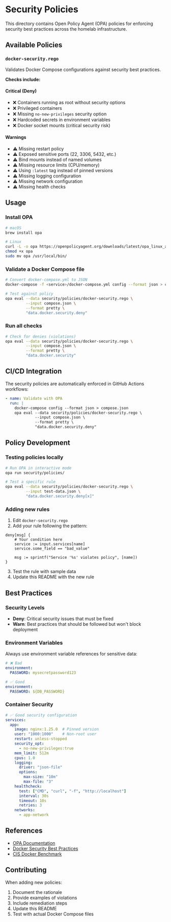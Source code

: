 # Security Policies

This directory contains Open Policy Agent (OPA) policies for enforcing security best practices across the homelab infrastructure.

## Available Policies

### `docker-security.rego`

Validates Docker Compose configurations against security best practices.

**Checks include:**

#### Critical (Deny)
- ❌ Containers running as root without security options
- ❌ Privileged containers
- ❌ Missing `no-new-privileges` security option
- ❌ Hardcoded secrets in environment variables
- ❌ Docker socket mounts (critical security risk)

#### Warnings
- ⚠️ Missing restart policy
- ⚠️ Exposed sensitive ports (22, 3306, 5432, etc.)
- ⚠️ Bind mounts instead of named volumes
- ⚠️ Missing resource limits (CPU/memory)
- ⚠️ Using `:latest` tag instead of pinned versions
- ⚠️ Missing logging configuration
- ⚠️ Missing network configuration
- ⚠️ Missing health checks

## Usage

### Install OPA

```bash
# macOS
brew install opa

# Linux
curl -L -o opa https://openpolicyagent.org/downloads/latest/opa_linux_amd64
chmod +x opa
sudo mv opa /usr/local/bin/
```

### Validate a Docker Compose file

```bash
# Convert docker-compose.yml to JSON
docker-compose -f <service>/docker-compose.yml config --format json > compose.json

# Test against policy
opa eval --data security/policies/docker-security.rego \
         --input compose.json \
         --format pretty \
         "data.docker.security.deny"
```

### Run all checks

```bash
# Check for denies (violations)
opa eval --data security/policies/docker-security.rego \
         --input compose.json \
         --format pretty \
         "data.docker.security"
```

## CI/CD Integration

The security policies are automatically enforced in GitHub Actions workflows:

```yaml
- name: Validate with OPA
  run: |
    docker-compose config --format json > compose.json
    opa eval --data security/policies/docker-security.rego \
             --input compose.json \
             --format pretty \
             "data.docker.security.deny"
```

## Policy Development

### Testing policies locally

```bash
# Run OPA in interactive mode
opa run security/policies/

# Test a specific rule
opa eval --data security/policies/docker-security.rego \
         --input test-data.json \
         "data.docker.security.deny[x]"
```

### Adding new rules

1. Edit `docker-security.rego`
2. Add your rule following the pattern:

```rego
deny[msg] {
    # Your condition here
    service := input.services[name]
    service.some_field == "bad_value"

    msg := sprintf("Service '%s' violates policy", [name])
}
```

3. Test the rule with sample data
4. Update this README with the new rule

## Best Practices

### Security Levels

- **Deny**: Critical security issues that must be fixed
- **Warn**: Best practices that should be followed but won't block deployment

### Environment Variables

Always use environment variable references for sensitive data:

```yaml
# ❌ Bad
environment:
  PASSWORD: mysecretpassword123

# ✅ Good
environment:
  PASSWORD: ${DB_PASSWORD}
```

### Container Security

```yaml
# ✅ Good security configuration
services:
  app:
    image: nginx:1.25.0  # Pinned version
    user: "1000:1000"    # Non-root user
    restart: unless-stopped
    security_opt:
      - no-new-privileges:true
    mem_limit: 512m
    cpus: 1.0
    logging:
      driver: "json-file"
      options:
        max-size: "10m"
        max-file: "3"
    healthcheck:
      test: ["CMD", "curl", "-f", "http://localhost"]
      interval: 30s
      timeout: 10s
      retries: 3
    networks:
      - app-network
```

## References

- [OPA Documentation](https://www.openpolicyagent.org/docs/latest/)
- [Docker Security Best Practices](https://docs.docker.com/engine/security/)
- [CIS Docker Benchmark](https://www.cisecurity.org/benchmark/docker)

## Contributing

When adding new policies:

1. Document the rationale
2. Provide examples of violations
3. Include remediation steps
4. Update this README
5. Test with actual Docker Compose files
